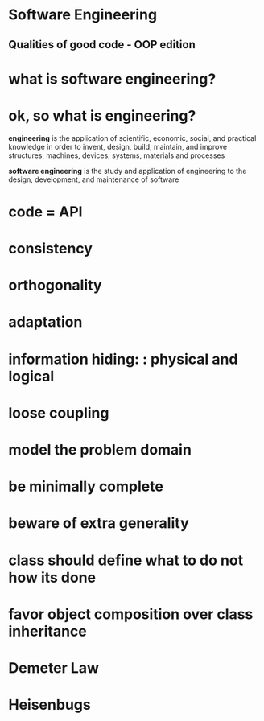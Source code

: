 # Software Engineering
## Qualities of good code - OOP edition

# what is software engineering?

# ok, so what is engineering?
**engineering** is the application of scientific, economic, social, and practical knowledge in order to invent, design, build, maintain, and improve structures, machines, devices, systems, materials and processes

**software engineering** is the study and application of engineering to the design, development, and maintenance of software

# code = API

# consistency

# orthogonality

# adaptation

# information hiding: : physical and logical

# loose coupling

# model the problem domain

# be minimally complete

# beware of extra generality

# class should define what to do not how its done

# favor object composition over class inheritance

# Demeter Law

# Heisenbugs
